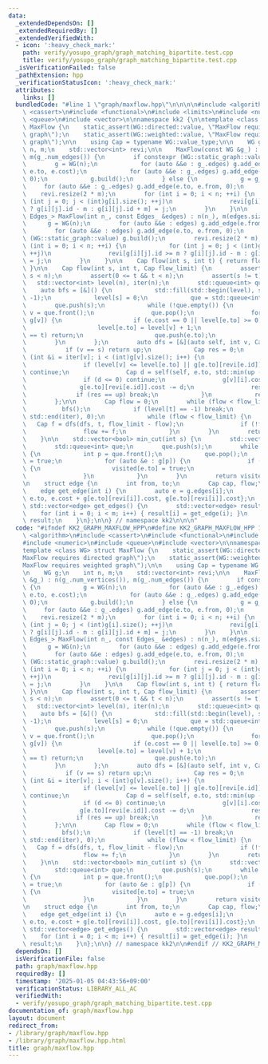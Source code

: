 ```yaml
---
data:
  _extendedDependsOn: []
  _extendedRequiredBy: []
  _extendedVerifiedWith:
  - icon: ':heavy_check_mark:'
    path: verify/yosupo_graph/graph_matching_bipartite.test.cpp
    title: verify/yosupo_graph/graph_matching_bipartite.test.cpp
  _isVerificationFailed: false
  _pathExtension: hpp
  _verificationStatusIcon: ':heavy_check_mark:'
  attributes:
    links: []
  bundledCode: "#line 1 \"graph/maxflow.hpp\"\n\n\n\n#include <algorithm>\n#include\
    \ <cassert>\n#include <functional>\n#include <limits>\n#include <numeric>\n#include\
    \ <queue>\n#include <vector>\n\nnamespace kk2 {\n\ntemplate <class WG> struct\
    \ MaxFlow {\n    static_assert(WG::directed::value, \"MaxFlow requires directed\
    \ graph\");\n    static_assert(WG::weighted::value, \"MaxFlow requires weighted\
    \ graph\");\n\n    using Cap = typename WG::value_type;\n\n    WG g;\n    int\
    \ n, m;\n    std::vector<int> revi;\n\n    MaxFlow(const WG &g_) : n(g_.num_vertices()),\
    \ m(g_.num_edges()) {\n        if constexpr (WG::static_graph::value) {\n    \
    \        g = WG(n);\n            for (auto &&e : g_.edges) g.add_edge(e.from,\
    \ e.to, e.cost);\n            for (auto &&e : g_.edges) g.add_edge(e.to, e.from,\
    \ 0);\n            g.build();\n        } else {\n            g = g_;\n       \
    \     for (auto &&e : g_.edges) g.add_edge(e.to, e.from, 0);\n        }\n    \
    \    revi.resize(2 * m);\n        for (int i = 0; i < n; ++i) {\n            for\
    \ (int j = 0; j < (int)g[i].size(); ++j)\n                revi[g[i][j].id >= m\
    \ ? g[i][j].id - m : g[i][j].id + m] = j;\n        }\n    }\n\n    template <class\
    \ Edges_> MaxFlow(int n_, const Edges_ &edges) : n(n_), m(edges.size()) {\n  \
    \      g = WG(n);\n        for (auto &&e : edges) g.add_edge(e.from, e.to, e.cost);\n\
    \        for (auto &&e : edges) g.add_edge(e.to, e.from, 0);\n        if constexpr\
    \ (WG::static_graph::value) g.build();\n        revi.resize(2 * m);\n        for\
    \ (int i = 0; i < n; ++i) {\n            for (int j = 0; j < (int)g[i].size();\
    \ ++j)\n                revi[g[i][j].id >= m ? g[i][j].id - m : g[i][j].id + m]\
    \ = j;\n        }\n    }\n\n    Cap flow(int s, int t) { return flow(s, t, std::numeric_limits<Cap>::max());\
    \ }\n\n    Cap flow(int s, int t, Cap flow_limit) {\n        assert(0 <= s &&\
    \ s < n);\n        assert(0 <= t && t < n);\n        assert(s != t);\n\n     \
    \   std::vector<int> level(n), iter(n);\n        std::queue<int> que;\n\n    \
    \    auto bfs = [&]() {\n            std::fill(std::begin(level), std::end(level),\
    \ -1);\n            level[s] = 0;\n            que = std::queue<int>();\n    \
    \        que.push(s);\n            while (!que.empty()) {\n                int\
    \ v = que.front();\n                que.pop();\n                for (auto &e :\
    \ g[v]) {\n                    if (e.cost == 0 || level[e.to] >= 0) continue;\n\
    \                    level[e.to] = level[v] + 1;\n                    if (e.to\
    \ == t) return;\n                    que.push(e.to);\n                }\n    \
    \        }\n        };\n        auto dfs = [&](auto self, int v, Cap up) {\n \
    \           if (v == s) return up;\n            Cap res = 0;\n            for\
    \ (int &i = iter[v]; i < (int)g[v].size(); i++) {\n                auto &e = g[v][i];\n\
    \                if (level[v] <= level[e.to] || g[e.to][revi[e.id]].cost == 0)\
    \ continue;\n                Cap d = self(self, e.to, std::min(up - res, g[e.to][revi[e.id]].cost));\n\
    \                if (d <= 0) continue;\n                g[v][i].cost += d;\n \
    \               g[e.to][revi[e.id]].cost -= d;\n                res += d;\n  \
    \              if (res == up) break;\n            }\n            return res;\n\
    \        };\n\n        Cap flow = 0;\n        while (flow < flow_limit) {\n  \
    \          bfs();\n            if (level[t] == -1) break;\n            std::fill(std::begin(iter),\
    \ std::end(iter), 0);\n            while (flow < flow_limit) {\n             \
    \   Cap f = dfs(dfs, t, flow_limit - flow);\n                if (!f) break;\n\
    \                flow += f;\n            }\n        }\n        return flow;\n\
    \    }\n\n    std::vector<bool> min_cut(int s) {\n        std::vector<bool> visited(n);\n\
    \        std::queue<int> que;\n        que.push(s);\n        while (!que.empty())\
    \ {\n            int p = que.front();\n            que.pop();\n            visited[p]\
    \ = true;\n            for (auto &e : g[p]) {\n                if (e.cost && !visited[e.to])\
    \ {\n                    visited[e.to] = true;\n                    que.push(e.to);\n\
    \                }\n            }\n        }\n        return visited;\n    }\n\
    \n    struct edge {\n        int from, to;\n        Cap cap, flow;\n    };\n\n\
    \    edge get_edge(int i) {\n        auto e = g.edges[i];\n        return edge{e.from,\
    \ e.to, e.cost + g[e.to][revi[i]].cost, g[e.to][revi[i]].cost};\n    }\n\n   \
    \ std::vector<edge> get_edges() {\n        std::vector<edge> result(m);\n    \
    \    for (int i = 0; i < m; i++) { result[i] = get_edge(i); }\n        return\
    \ result;\n    }\n};\n\n} // namespace kk2\n\n\n"
  code: "#ifndef KK2_GRAPH_MAXFLOW_HPP\n#define KK2_GRAPH_MAXFLOW_HPP 1\n\n#include\
    \ <algorithm>\n#include <cassert>\n#include <functional>\n#include <limits>\n\
    #include <numeric>\n#include <queue>\n#include <vector>\n\nnamespace kk2 {\n\n\
    template <class WG> struct MaxFlow {\n    static_assert(WG::directed::value, \"\
    MaxFlow requires directed graph\");\n    static_assert(WG::weighted::value, \"\
    MaxFlow requires weighted graph\");\n\n    using Cap = typename WG::value_type;\n\
    \n    WG g;\n    int n, m;\n    std::vector<int> revi;\n\n    MaxFlow(const WG\
    \ &g_) : n(g_.num_vertices()), m(g_.num_edges()) {\n        if constexpr (WG::static_graph::value)\
    \ {\n            g = WG(n);\n            for (auto &&e : g_.edges) g.add_edge(e.from,\
    \ e.to, e.cost);\n            for (auto &&e : g_.edges) g.add_edge(e.to, e.from,\
    \ 0);\n            g.build();\n        } else {\n            g = g_;\n       \
    \     for (auto &&e : g_.edges) g.add_edge(e.to, e.from, 0);\n        }\n    \
    \    revi.resize(2 * m);\n        for (int i = 0; i < n; ++i) {\n            for\
    \ (int j = 0; j < (int)g[i].size(); ++j)\n                revi[g[i][j].id >= m\
    \ ? g[i][j].id - m : g[i][j].id + m] = j;\n        }\n    }\n\n    template <class\
    \ Edges_> MaxFlow(int n_, const Edges_ &edges) : n(n_), m(edges.size()) {\n  \
    \      g = WG(n);\n        for (auto &&e : edges) g.add_edge(e.from, e.to, e.cost);\n\
    \        for (auto &&e : edges) g.add_edge(e.to, e.from, 0);\n        if constexpr\
    \ (WG::static_graph::value) g.build();\n        revi.resize(2 * m);\n        for\
    \ (int i = 0; i < n; ++i) {\n            for (int j = 0; j < (int)g[i].size();\
    \ ++j)\n                revi[g[i][j].id >= m ? g[i][j].id - m : g[i][j].id + m]\
    \ = j;\n        }\n    }\n\n    Cap flow(int s, int t) { return flow(s, t, std::numeric_limits<Cap>::max());\
    \ }\n\n    Cap flow(int s, int t, Cap flow_limit) {\n        assert(0 <= s &&\
    \ s < n);\n        assert(0 <= t && t < n);\n        assert(s != t);\n\n     \
    \   std::vector<int> level(n), iter(n);\n        std::queue<int> que;\n\n    \
    \    auto bfs = [&]() {\n            std::fill(std::begin(level), std::end(level),\
    \ -1);\n            level[s] = 0;\n            que = std::queue<int>();\n    \
    \        que.push(s);\n            while (!que.empty()) {\n                int\
    \ v = que.front();\n                que.pop();\n                for (auto &e :\
    \ g[v]) {\n                    if (e.cost == 0 || level[e.to] >= 0) continue;\n\
    \                    level[e.to] = level[v] + 1;\n                    if (e.to\
    \ == t) return;\n                    que.push(e.to);\n                }\n    \
    \        }\n        };\n        auto dfs = [&](auto self, int v, Cap up) {\n \
    \           if (v == s) return up;\n            Cap res = 0;\n            for\
    \ (int &i = iter[v]; i < (int)g[v].size(); i++) {\n                auto &e = g[v][i];\n\
    \                if (level[v] <= level[e.to] || g[e.to][revi[e.id]].cost == 0)\
    \ continue;\n                Cap d = self(self, e.to, std::min(up - res, g[e.to][revi[e.id]].cost));\n\
    \                if (d <= 0) continue;\n                g[v][i].cost += d;\n \
    \               g[e.to][revi[e.id]].cost -= d;\n                res += d;\n  \
    \              if (res == up) break;\n            }\n            return res;\n\
    \        };\n\n        Cap flow = 0;\n        while (flow < flow_limit) {\n  \
    \          bfs();\n            if (level[t] == -1) break;\n            std::fill(std::begin(iter),\
    \ std::end(iter), 0);\n            while (flow < flow_limit) {\n             \
    \   Cap f = dfs(dfs, t, flow_limit - flow);\n                if (!f) break;\n\
    \                flow += f;\n            }\n        }\n        return flow;\n\
    \    }\n\n    std::vector<bool> min_cut(int s) {\n        std::vector<bool> visited(n);\n\
    \        std::queue<int> que;\n        que.push(s);\n        while (!que.empty())\
    \ {\n            int p = que.front();\n            que.pop();\n            visited[p]\
    \ = true;\n            for (auto &e : g[p]) {\n                if (e.cost && !visited[e.to])\
    \ {\n                    visited[e.to] = true;\n                    que.push(e.to);\n\
    \                }\n            }\n        }\n        return visited;\n    }\n\
    \n    struct edge {\n        int from, to;\n        Cap cap, flow;\n    };\n\n\
    \    edge get_edge(int i) {\n        auto e = g.edges[i];\n        return edge{e.from,\
    \ e.to, e.cost + g[e.to][revi[i]].cost, g[e.to][revi[i]].cost};\n    }\n\n   \
    \ std::vector<edge> get_edges() {\n        std::vector<edge> result(m);\n    \
    \    for (int i = 0; i < m; i++) { result[i] = get_edge(i); }\n        return\
    \ result;\n    }\n};\n\n} // namespace kk2\n\n#endif // KK2_GRAPH_MAXFLOW_HPP\n"
  dependsOn: []
  isVerificationFile: false
  path: graph/maxflow.hpp
  requiredBy: []
  timestamp: '2025-01-05 04:43:56+09:00'
  verificationStatus: LIBRARY_ALL_AC
  verifiedWith:
  - verify/yosupo_graph/graph_matching_bipartite.test.cpp
documentation_of: graph/maxflow.hpp
layout: document
redirect_from:
- /library/graph/maxflow.hpp
- /library/graph/maxflow.hpp.html
title: graph/maxflow.hpp
---
```

